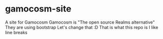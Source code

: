 # gamocosm-site
A site for Gamocosm
Gamocosm is "The open source Realms alternative"
They are using bootstrap
Let's change that :D
That is what this repo is
I like line breaks
